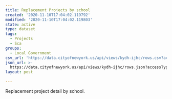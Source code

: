 ```yaml
---
title: Replacement Projects by school
created: '2020-11-10T17:04:02.119792'
modified: '2020-11-10T17:04:02.119803'
state: active
type: dataset
tags:
  - Projects
  - Sca
groups:
  - Local Government
csv_url: 'https://data.cityofnewyork.us/api/views/kydh-ijhc/rows.csv?accessType=DOWNLOAD'
json_url: >-
  https://data.cityofnewyork.us/api/views/kydh-ijhc/rows.json?accessType=DOWNLOAD
layout: post

---
```

Replacement project detail by school.
